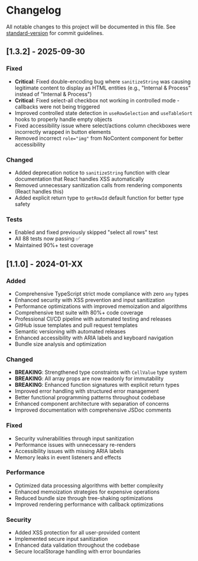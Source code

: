 # Changelog

All notable changes to this project will be documented in this file. See [standard-version](https://github.com/conventional-changelog/standard-version) for commit guidelines.

## [1.3.2] - 2025-09-30

### Fixed
- **Critical**: Fixed double-encoding bug where `sanitizeString` was causing legitimate content to display as HTML entities (e.g., "Internal &amp; Process" instead of "Internal & Process")
- **Critical**: Fixed select-all checkbox not working in controlled mode - callbacks were not being triggered
- Improved controlled state detection in `useRowSelection` and `useTableSort` hooks to properly handle empty objects
- Fixed accessibility issue where select/actions column checkboxes were incorrectly wrapped in button elements
- Removed incorrect `role="img"` from NoContent component for better accessibility

### Changed
- Added deprecation notice to `sanitizeString` function with clear documentation that React handles XSS automatically
- Removed unnecessary sanitization calls from rendering components (React handles this)
- Added explicit return type to `getRowId` default function for better type safety

### Tests
- Enabled and fixed previously skipped "select all rows" test
- All 88 tests now passing ✅
- Maintained 90%+ test coverage

## [1.1.0] - 2024-01-XX

### Added
- Comprehensive TypeScript strict mode compliance with zero `any` types
- Enhanced security with XSS prevention and input sanitization
- Performance optimizations with improved memoization and algorithms
- Comprehensive test suite with 80%+ code coverage
- Professional CI/CD pipeline with automated testing and releases
- GitHub issue templates and pull request templates
- Semantic versioning with automated releases
- Enhanced accessibility with ARIA labels and keyboard navigation
- Bundle size analysis and optimization

### Changed
- **BREAKING**: Strengthened type constraints with `CellValue` type system
- **BREAKING**: All array props are now readonly for immutability
- **BREAKING**: Enhanced function signatures with explicit return types
- Improved error handling with structured error management
- Better functional programming patterns throughout codebase
- Enhanced component architecture with separation of concerns
- Improved documentation with comprehensive JSDoc comments

### Fixed
- Security vulnerabilities through input sanitization
- Performance issues with unnecessary re-renders
- Accessibility issues with missing ARIA labels
- Memory leaks in event listeners and effects

### Performance
- Optimized data processing algorithms with better complexity
- Enhanced memoization strategies for expensive operations
- Reduced bundle size through tree-shaking optimizations
- Improved rendering performance with callback optimizations

### Security
- Added XSS protection for all user-provided content
- Implemented secure input sanitization
- Enhanced data validation throughout the codebase
- Secure localStorage handling with error boundaries

